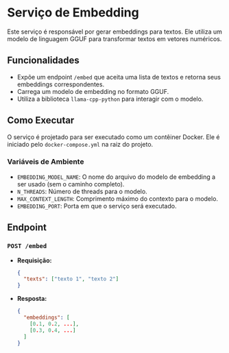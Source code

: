 # Serviço de Embedding

Este serviço é responsável por gerar embeddings para textos. Ele utiliza um modelo de linguagem GGUF para transformar textos em vetores numéricos.

## Funcionalidades

- Expõe um endpoint `/embed` que aceita uma lista de textos e retorna seus embeddings correspondentes.
- Carrega um modelo de embedding no formato GGUF.
- Utiliza a biblioteca `llama-cpp-python` para interagir com o modelo.

## Como Executar

O serviço é projetado para ser executado como um contêiner Docker. Ele é iniciado pelo `docker-compose.yml` na raiz do projeto.

### Variáveis de Ambiente

- `EMBEDDING_MODEL_NAME`: O nome do arquivo do modelo de embedding a ser usado (sem o caminho completo).
- `N_THREADS`: Número de threads para o modelo.
- `MAX_CONTEXT_LENGTH`: Comprimento máximo do contexto para o modelo.
- `EMBEDDING_PORT`: Porta em que o serviço será executado.

## Endpoint

### `POST /embed`

- **Requisição:**
  ```json
  {
    "texts": ["texto 1", "texto 2"]
  }
  ```
- **Resposta:**
  ```json
  {
    "embeddings": [
      [0.1, 0.2, ...],
      [0.3, 0.4, ...]
    ]
  }
  ```
